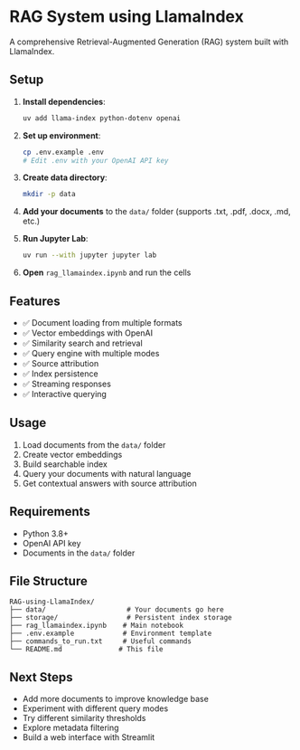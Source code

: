 # RAG System using LlamaIndex

A comprehensive Retrieval-Augmented Generation (RAG) system built with LlamaIndex.

## Setup

1. **Install dependencies**:
   ```bash
   uv add llama-index python-dotenv openai
   ```

2. **Set up environment**:
   ```bash
   cp .env.example .env
   # Edit .env with your OpenAI API key
   ```

3. **Create data directory**:
   ```bash
   mkdir -p data
   ```

4. **Add your documents** to the `data/` folder (supports .txt, .pdf, .docx, .md, etc.)

5. **Run Jupyter Lab**:
   ```bash
   uv run --with jupyter jupyter lab
   ```

6. **Open** `rag_llamaindex.ipynb` and run the cells

## Features

- ✅ Document loading from multiple formats
- ✅ Vector embeddings with OpenAI
- ✅ Similarity search and retrieval
- ✅ Query engine with multiple modes
- ✅ Source attribution
- ✅ Index persistence
- ✅ Streaming responses
- ✅ Interactive querying

## Usage

1. Load documents from the `data/` folder
2. Create vector embeddings
3. Build searchable index
4. Query your documents with natural language
5. Get contextual answers with source attribution

## Requirements

- Python 3.8+
- OpenAI API key
- Documents in the `data/` folder

## File Structure

```
RAG-using-LlamaIndex/
├── data/                    # Your documents go here
├── storage/                 # Persistent index storage
├── rag_llamaindex.ipynb    # Main notebook
├── .env.example            # Environment template
├── commands_to_run.txt     # Useful commands
└── README.md              # This file
```

## Next Steps

- Add more documents to improve knowledge base
- Experiment with different query modes
- Try different similarity thresholds
- Explore metadata filtering
- Build a web interface with Streamlit
